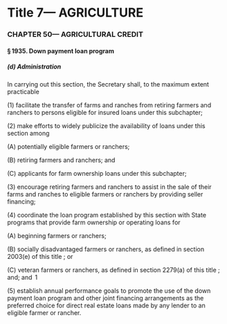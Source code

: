 
# Title 7— AGRICULTURE
### CHAPTER 50— AGRICULTURAL CREDIT
#### § 1935. Down payment loan program
##### (d) Administration

In carrying out this section, the Secretary shall, to the maximum extent practicable

(1) facilitate the transfer of farms and ranches from retiring farmers and ranchers to persons eligible for insured loans under this subchapter;

(2) make efforts to widely publicize the availability of loans under this section among

(A) potentially eligible farmers or ranchers;

(B) retiring farmers and ranchers; and

(C) applicants for farm ownership loans under this subchapter;

(3) encourage retiring farmers and ranchers to assist in the sale of their farms and ranches to eligible farmers or ranchers by providing seller financing;

(4) coordinate the loan program established by this section with State programs that provide farm ownership or operating loans for

(A) beginning farmers or ranchers;

(B) socially disadvantaged farmers or ranchers, as defined in section 2003(e) of this title ; or

(C) veteran farmers or ranchers, as defined in section 2279(a) of this title ; and; and  1

(5) establish annual performance goals to promote the use of the down payment loan program and other joint financing arrangements as the preferred choice for direct real estate loans made by any lender to an eligible farmer or rancher.
